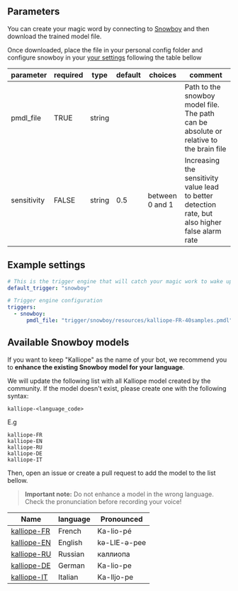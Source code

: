 ## Parameters

You can create your magic word by connecting to [Snowboy](https://snowboy.kitt.ai/) and then download the trained model file.

Once downloaded, place the file in your personal config folder and configure snowboy in your [your settings](../settings.md) following the table bellow

| parameter   | required | type   | default | choices         | comment                                                                                          |
|-------------|----------|--------|---------|-----------------|--------------------------------------------------------------------------------------------------|
| pmdl_file   | TRUE     | string |         |                 | Path to the snowboy model file. The path can be absolute or relative to the brain file           |
| sensitivity | FALSE    | string | 0.5     | between 0 and 1 | Increasing the sensitivity value lead to better detection rate, but also higher false alarm rate |

## Example settings

```yaml
# This is the trigger engine that will catch your magic work to wake up Kalliope. Only Snowboy is available so far
default_trigger: "snowboy"

# Trigger engine configuration
triggers:
  - snowboy:
      pmdl_file: "trigger/snowboy/resources/kalliope-FR-40samples.pmdl"
```

## Available Snowboy models

If you want to keep "Kalliope" as the name of your bot, we recommend you to __enhance the existing Snowboy model for your language__.

We will update the following list with all Kalliope model created by the community. If the model doesn't exist, please create one with the following syntax:
```
kalliope-<language_code>
```

E.g
```
kalliope-FR
kalliope-EN
kalliope-RU
kalliope-DE
kalliope-IT
```
Then, open an issue or create a pull request to add the model to the list bellow.

> **Important note:** Do not enhance a model in the wrong language. Check the pronunciation before recording your voice!

| Name                                                 | language | Pronounced   |
|------------------------------------------------------|----------|--------------|
| [kalliope-FR](https://snowboy.kitt.ai/hotword/1363)  | French   | Ka-lio-pé    |
| [kalliope-EN](https://snowboy.kitt.ai/hotword/2540)  | English  | kə-LIE-ə-pee |
| [kalliope-RU](https://snowboy.kitt.ai/hotword/2964)  | Russian  | каллиопа     |
| [kalliope-DE](https://snowboy.kitt.ai/hotword/4324)  | German   | Ka-lio-pe    |
| [kalliope-IT](https://snowboy.kitt.ai/hotword/10650) | Italian  | Ka-lljo-pe   |
